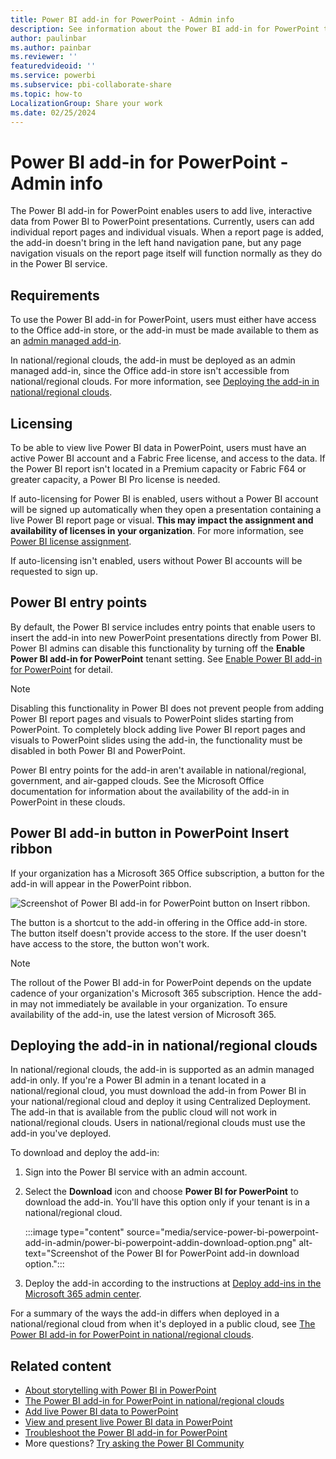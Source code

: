 ```yaml
---
title: Power BI add-in for PowerPoint - Admin info
description: See information about the Power BI add-in for PowerPoint that Power BI administrators need to be aware of.
author: paulinbar
ms.author: painbar
ms.reviewer: ''
featuredvideoid: ''
ms.service: powerbi
ms.subservice: pbi-collaborate-share
ms.topic: how-to
LocalizationGroup: Share your work
ms.date: 02/25/2024
---
```


# Power BI add-in for PowerPoint - Admin info

The Power BI add-in for PowerPoint enables users to add live, interactive data from Power BI to PowerPoint presentations. Currently, users can add individual report pages and individual visuals. When a report page is added, the add-in doesn't bring in the left hand navigation pane, but any page navigation visuals on the report page itself will function normally as they do in the Power BI service.

## Requirements

To use the Power BI add-in for PowerPoint, users must either have access to the Office add-in store, or the add-in must be made available to them as an [admin managed add-in](/microsoft-365/admin/manage/centralized-deployment-of-add-ins).

In national/regional clouds, the add-in must be deployed as an admin managed add-in, since the Office add-in store isn't accessible from national/regional clouds. For more information, see [Deploying the add-in in national/regional clouds](#deploying-the-add-in-in-nationalregional-clouds).

## Licensing

To be able to view live Power BI data in PowerPoint, users must have an active Power BI account and a Fabric Free  license, and access to the data. If the Power BI report isn't located in a Premium capacity or Fabric F64 or greater capacity, a Power BI Pro license is needed.

If auto-licensing for Power BI is enabled, users without a Power BI account will be signed up automatically when they open a presentation containing a live Power BI report page or visual. **This may impact the assignment and availability of licenses in your organization**. For more information, see [Power BI license assignment](/fabric/admin/service-admin-disable-self-service).

If auto-licensing isn't enabled, users without Power BI accounts will be requested to sign up.

## Power BI entry points

By default, the Power BI service includes entry points that enable users to insert the add-in into new PowerPoint presentations directly from Power BI. Power BI admins can disable this functionality by turning off the **Enable Power BI add-in for PowerPoint** tenant setting. See [Enable Power BI add-in for PowerPoint](/fabric/admin/service-admin-portal-export-sharing#enable-power-bi-add-in-for-powerpoint) for detail.

>[!NOTE]
> Disabling this functionality in Power BI does not prevent people from adding Power BI report pages and visuals to PowerPoint slides starting from PowerPoint. To completely block adding live Power BI report pages and visuals to PowerPoint slides using the add-in, the functionality must be disabled in both Power BI and PowerPoint.

Power BI entry points for the add-in aren't available in national/regional, government, and air-gapped clouds. See the Microsoft Office documentation for information about the availability of the add-in in PowerPoint in these clouds.

## Power BI add-in button in PowerPoint Insert ribbon

If your organization has a Microsoft 365 Office subscription, a button for the add-in will appear in the PowerPoint ribbon.

![Screenshot of Power BI add-in for PowerPoint button on Insert ribbon.](media/service-power-bi-powerpoint-add-in-admin/power-bi-addin-powerpoint-button.png)

The button is a shortcut to the add-in offering in the Office add-in store. The button itself doesn't provide access to the store. If the user doesn't have access to the store, the button won't work.

>[!NOTE]
> The rollout of the Power BI add-in for PowerPoint depends on the update cadence of your organization's Microsoft 365 subscription. Hence the add-in may not immediately be available in your organization. To ensure availability of the add-in, use the latest version of Microsoft 365.

## Deploying the add-in in national/regional clouds

In national/regional clouds, the add-in is supported as an admin managed add-in only. If you're a Power BI admin in a tenant located in a national/regional cloud, you must download the add-in from Power BI in your national/regional cloud and deploy it using Centralized Deployment. The add-in that is available from the public cloud will not work in national/regional clouds. Users in national/regional clouds must use the add-in you've deployed.

To download and deploy the add-in:

1. Sign into the Power BI service with an admin account.
1. Select the **Download** icon and choose **Power BI for PowerPoint** to download the add-in. You'll have this option only if your tenant is in a national/regional cloud.

    :::image type="content" source="media/service-power-bi-powerpoint-add-in-admin/power-bi-powerpoint-addin-download-option.png" alt-text="Screenshot of the Power BI for PowerPoint add-in download option.":::

1. Deploy the add-in according to the instructions at [Deploy add-ins in the Microsoft 365 admin center](/microsoft-365/admin/manage/manage-deployment-of-add-ins).

For a summary of the ways the add-in differs when deployed in a national/regional cloud from when it's deployed in a public cloud, see [The Power BI add-in for PowerPoint in national/regional clouds](./service-power-bi-powerpoint-add-in-national-clouds.md).

## Related content

* [About storytelling with Power BI in PowerPoint](./service-power-bi-powerpoint-add-in-about.md)
* [The Power BI add-in for PowerPoint in national/regional clouds](./service-power-bi-powerpoint-add-in-national-clouds.md)
* [Add live Power BI data to PowerPoint](./service-power-bi-powerpoint-add-in-install.md)
* [View and present live Power BI data in PowerPoint](./service-power-bi-powerpoint-add-in-view-present.md)
* [Troubleshoot the Power BI add-in for PowerPoint](./service-power-bi-powerpoint-add-in-troubleshoot.md)
* More questions? [Try asking the Power BI Community](https://community.powerbi.com/)